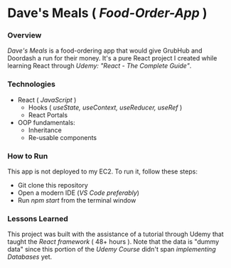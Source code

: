 # Dave's Meals ( _Food-Order-App_ )

### Overview 
_Dave's Meals_ is a food-ordering app that would give GrubHub and Doordash a run for their money. It's a pure React project I created while learning React through _Udemy: "React - The Complete Guide"_.

### Technologies
* React ( _JavaScript_ )
  * Hooks ( _useState, useContext, useReducer, useRef_ )
  * React Portals 
* OOP fundamentals:
  * Inheritance
  * Re-usable components

### How to Run
This app is not deployed to my EC2. To run it, follow these steps:
* Git clone this repository
* Open a modern IDE (_VS Code preferably_)
* Run _npm start_ from the terminal window

### Lessons Learned
 This project was built with the assistance of a tutorial through Udemy that taught the _React framework_ ( 48+ hours ). Note that the data is "dummy data" since this portion of the _Udemy Course_ didn't span _implementing Databases_ yet. 
